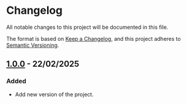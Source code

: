 # Changelog

All notable changes to this project will be documented in this file.

The format is based on [Keep a Changelog](https://keepachangelog.com/en/1.1.0/),
and this project adheres to [Semantic Versioning](https://semver.org/spec/v2.0.0.html).

## [1.0.0] - 22/02/2025

### Added

- Add new version of the project.

[1.0.0]: https://github.com/TODOvue/todovue-button/pull/2
